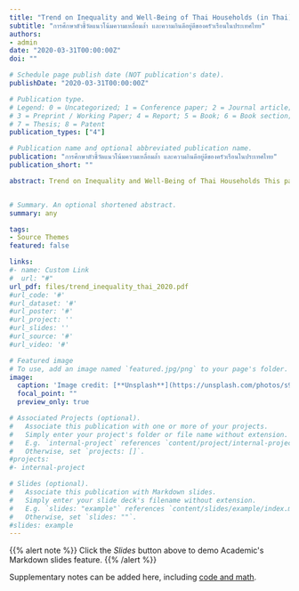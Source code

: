 ```yaml
---
title: "Trend on Inequality and Well-Being of Thai Households (in Thai)"
subtitle: "การศึกษาตัวชี้วัดแนวโน้มความเหลื่อมล้ำ และความกินดีอยู่ดีของครัวเรือนในประเทศไทย"
authors:
- admin
date: "2020-03-31T00:00:00Z"
doi: ""

# Schedule page publish date (NOT publication's date).
publishDate: "2020-03-31T00:00:00Z"

# Publication type.
# Legend: 0 = Uncategorized; 1 = Conference paper; 2 = Journal article;
# 3 = Preprint / Working Paper; 4 = Report; 5 = Book; 6 = Book section;
# 7 = Thesis; 8 = Patent
publication_types: ["4"]

# Publication name and optional abbreviated publication name.
publication: "การศึกษาตัวชี้วัดแนวโน้มความเหลื่อมล้ำ และความกินดีอยู่ดีของครัวเรือนในประเทศไทย"
publication_short: ""

abstract: Trend on Inequality and Well-Being of Thai Households This paper investigates inequality trend between 1988 and 2017 in multidimensional aspects using the Thailand Socio-Economic Survey (SES). Rather than limiting the study to income inequality, this paper also includes inequality in health, education, durable goods, financial assets and technology. There are two approaches for inequality this measures. First, we analyze each dimension individually. The second approach, a single measure that aggregates every dimensions are produced. Over the period of study, total income inequality tends to decrease. However, income inequality increases in 2017. Using average number of years of education by family members ages 14 and older, educational inequality is quite stable. In health aspect, we calculated the expected health benefit from household characteristics and found that the inequality of expected health benefit decrease over the period. For financial assets and technology, inequality measures slightly decrease since 2006 but inequalities in both aspects increase in last four years of our data. Comparing every dimensions, financial assets and technology are distributed worse than household income. While, educational and health measure are distributed better than income. In term of multidimensional index, the single index shows that the inequality is better over period between 2006 and 2013. However, the inequality trend is reversed in year 2013.


# Summary. An optional shortened abstract.
summary: any

tags:
- Source Themes
featured: false

links:
#- name: Custom Link
#  url: "#"
url_pdf: files/trend_inequality_thai_2020.pdf
#url_code: '#'
#url_dataset: '#'
#url_poster: '#'
#url_project: ''
#url_slides: ''
#url_source: '#'
#url_video: '#'

# Featured image
# To use, add an image named `featured.jpg/png` to your page's folder. 
image:
  caption: 'Image credit: [**Unsplash**](https://unsplash.com/photos/s9CC2SKySJM)'
  focal_point: ""
  preview_only: true

# Associated Projects (optional).
#   Associate this publication with one or more of your projects.
#   Simply enter your project's folder or file name without extension.
#   E.g. `internal-project` references `content/project/internal-project/index.md`.
#   Otherwise, set `projects: []`.
#projects:
#- internal-project

# Slides (optional).
#   Associate this publication with Markdown slides.
#   Simply enter your slide deck's filename without extension.
#   E.g. `slides: "example"` references `content/slides/example/index.md`.
#   Otherwise, set `slides: ""`.
#slides: example
---
```


{{% alert note %}}
Click the *Slides* button above to demo Academic's Markdown slides feature.
{{% /alert %}}

Supplementary notes can be added here, including [code and math](https://sourcethemes.com/academic/docs/writing-markdown-latex/).
